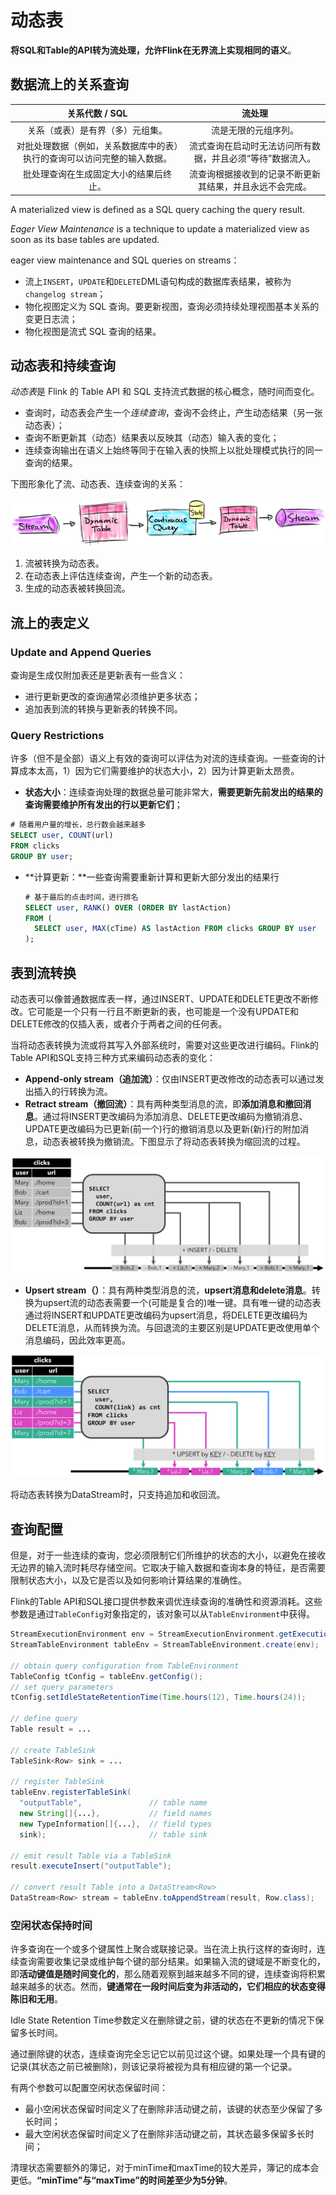 # 动态表

**将SQL和Table的API转为流处理，允许Flink在无界流上实现相同的语义**。

## 数据流上的关系查询

|                        关系代数 / SQL                        |                           流处理                           |
| :----------------------------------------------------------: | :--------------------------------------------------------: |
|               关系（或表）是有界（多）元组集。               |                    流是无限的元组序列。                    |
| 对批处理数据（例如，关系数据库中的表）执行的查询可以访问完整的输入数据。 | 流式查询在启动时无法访问所有数据，并且必须“等待”数据流入。 |
|            批处理查询在生成固定大小的结果后终止。            |  流查询根据接收到的记录不断更新其结果，并且永远不会完成。  |

 A materialized view is defined as a SQL query caching the query result.

*Eager View Maintenance* is a technique to update a materialized view as soon as its base tables are updated.



eager view maintenance and SQL queries on streams：

- 流上`INSERT`，`UPDATE`和`DELETE`DML语句构成的数据库表结果，被称为`changelog stream`；
- 物化视图定义为 SQL 查询。要更新视图，查询必须持续处理视图基本关系的变更日志流；
- 物化视图是流式 SQL 查询的结果。



## 动态表和持续查询

*动态表*是 Flink 的 Table API 和 SQL 支持流式数据的核心概念，随时间而变化。

- 查询时，动态表会产生一个*连续查询*，查询不会终止，产生动态结果（另一张动态表）；
- 查询不断更新其（动态）结果表以反映其（动态）输入表的变化；
- 连续查询输出在语义上始终等同于在输入表的快照上以批处理模式执行的同一查询的结果。



下图形象化了流、动态表、连续查询的关系：

![动态表](pics/stream-query-stream.png)

1. 流被转换为动态表。
2. 在动态表上评估连续查询，产生一个新的动态表。
3. 生成的动态表被转换回流。



## 流上的表定义

### Update and Append Queries

查询是生成仅附加表还是更新表有一些含义：

- 进行更新更改的查询通常必须维护更多状态；
- 追加表到流的转换与更新表的转换不同。

### Query Restrictions

许多（但不是全部）语义上有效的查询可以评估为对流的连续查询。一些查询的计算成本太高，1）因为它们需要维护的状态大小，2）因为计算更新太昂贵。

-  **状态大小**：连续查询处理的数据总量可能非常大，**需要更新先前发出的结果的查询需要维护所有发出的行以更新它们**；

  ```sql
  # 随着用户量的增长，总行数会越来越多
  SELECT user, COUNT(url)
  FROM clicks
  GROUP BY user;
  ```

- **计算更新：**一些查询需要重新计算和更新大部分发出的结果行

  ```sql
  # 基于最后的点击时间，进行排名
  SELECT user, RANK() OVER (ORDER BY lastAction)
  FROM (
    SELECT user, MAX(cTime) AS lastAction FROM clicks GROUP BY user
  );
  ```



## 表到流转换

动态表可以像普通数据库表一样，通过INSERT、UPDATE和DELETE更改不断修改。它可能是一个只有一行且不断更新的表，也可能是一个没有UPDATE和DELETE修改的仅插入表，或者介于两者之间的任何表。

当将动态表转换为流或将其写入外部系统时，需要对这些更改进行编码。Flink的Table API和SQL支持三种方式来编码动态表的变化：

- **Append-only stream（追加流）**：仅由INSERT更改修改的动态表可以通过发出插入的行转换为流。
- **Retract stream（撤回流）**：具有两种类型消息的流，即**添加消息和撤回消息**。通过将INSERT更改编码为添加消息、DELETE更改编码为撤销消息、UPDATE更改编码为已更新(前一个)行的撤销消息以及更新(新)行的附加消息，动态表被转换为撤销流。下图显示了将动态表转换为缩回流的过程。

<img src="pics/undo-redo-mode.png" alt="Dynamic tables" style="zoom:50%;" />

- **Upsert stream（）**：具有两种类型消息的流，**upsert消息和delete消息**。转换为upsert流的动态表需要一个(可能是复合的)唯一键。具有唯一键的动态表通过将INSERT和UPDATE更改编码为upsert消息，将DELETE更改编码为DELETE消息，从而转换为流。与回退流的主要区别是UPDATE更改使用单个消息编码，因此效率更高。

<img src="pics/redo-mode.png" alt="Dynamic tables" style="zoom:50%;" />

将动态表转换为DataStream时，只支持追加和收回流。



## 查询配置

但是，对于一些连续的查询，您必须限制它们所维护的状态的大小，以避免在接收无边界的输入流时耗尽存储空间。它取决于输入数据和查询本身的特征，是否需要限制状态大小，以及它是否以及如何影响计算结果的准确性。

Flink的Table API和SQL接口提供参数来调优连续查询的准确性和资源消耗。这些参数是通过`TableConfig`对象指定的，该对象可以从`TableEnvironment`中获得。

```java
StreamExecutionEnvironment env = StreamExecutionEnvironment.getExecutionEnvironment();
StreamTableEnvironment tableEnv = StreamTableEnvironment.create(env);

// obtain query configuration from TableEnvironment
TableConfig tConfig = tableEnv.getConfig();
// set query parameters
tConfig.setIdleStateRetentionTime(Time.hours(12), Time.hours(24));

// define query
Table result = ...

// create TableSink
TableSink<Row> sink = ...

// register TableSink
tableEnv.registerTableSink(
  "outputTable",               // table name
  new String[]{...},           // field names
  new TypeInformation[]{...},  // field types
  sink);                       // table sink

// emit result Table via a TableSink
result.executeInsert("outputTable");

// convert result Table into a DataStream<Row>
DataStream<Row> stream = tableEnv.toAppendStream(result, Row.class);
```

### 空闲状态保持时间

许多查询在一个或多个键属性上聚合或联接记录。当在流上执行这样的查询时，连续查询需要收集记录或维护每个键的部分结果。如果输入流的键域是不断变化的，即**活动键值是随时间变化的**，那么随着观察到越来越多不同的键，连续查询将积累越来越多的状态。然而，**键通常在一段时间后变为非活动的，它们相应的状态变得陈旧和无用**。

Idle State Retention Time参数定义在删除键之前，键的状态在不更新的情况下保留多长时间。

通过删除键的状态，连续查询完全忘记它以前见过这个键。如果处理一个具有键的记录(其状态之前已被删除)，则该记录将被视为具有相应键的第一个记录。

有两个参数可以配置空闲状态保留时间：

- 最小空闲状态保留时间定义了在删除非活动键之前，该键的状态至少保留了多长时间；
- 最大空闲状态保留时间定义了在删除非活动键之前，其状态最多保留多长时间；

清理状态需要额外的簿记，对于minTime和maxTime的较大差异，簿记的成本会更低。**“minTime”与“maxTime”的时间差至少为5分钟**。